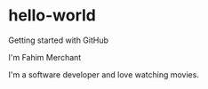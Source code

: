 # hello-world
Getting started with GitHub

I'm Fahim Merchant

I'm a software developer and love watching movies.
